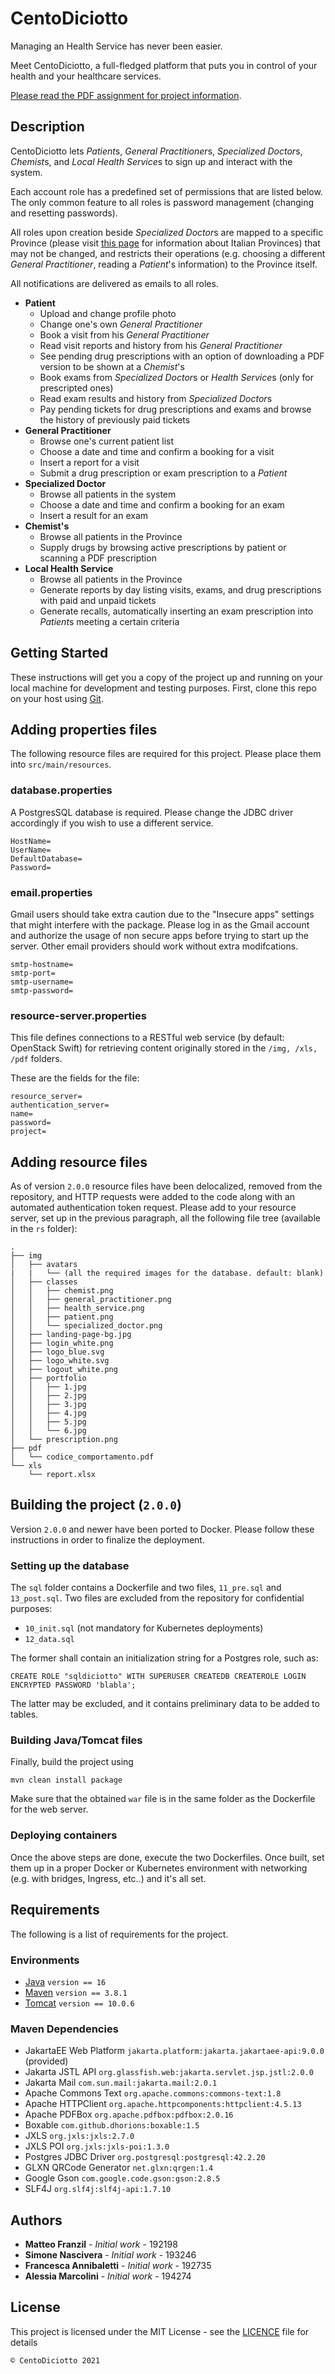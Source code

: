 # CentoDiciotto

Managing an Health Service has never been easier.

Meet CentoDiciotto, a full-fledged platform that puts you in control of your health and your healthcare services.

[Please read the PDF assignment for project information](project-spec.pdf).

## Description

CentoDiciotto lets *Patient*s, *General Practitioner*s, *Specialized Doctor*s, *Chemist*s, and *Local Health Service*s to sign up and interact with the system.

Each account role has a predefined set of permissions that are listed below. The only common feature to all roles is password management (changing and resetting passwords).

All roles upon creation beside *Specialized Doctor*s are mapped to a specific Province (please visit [this page](https://it.wikipedia.org/wiki/Province_d%27Italia) for information about Italian Provinces) that may not be changed, and restricts their operations (e.g. choosing a different *General Practitioner*, reading a *Patient*'s information) to the Province itself.

All notifications are delivered as emails to all roles.

* **Patient**
  * Upload and change profile photo
  * Change one's own *General Practitioner*
  * Book a visit from his *General Practitioner*
  * Read visit reports and history from his *General Practitioner*
  * See pending drug prescriptions with an option of downloading a PDF version to be shown at a *Chemist*'s
  * Book exams from *Specialized Doctor*s or *Health Service*s (only for prescripted ones)
  * Read exam results and history from *Specialized Doctor*s
  * Pay pending tickets for drug prescriptions and exams and browse the history of previously paid tickets
* **General Practitioner**
  * Browse one's current patient list
  * Choose a date and time and confirm a booking for a visit
  * Insert a report for a visit
  * Submit a drug prescription or exam prescription to a *Patient*
* **Specialized Doctor**
  * Browse all patients in the system
  * Choose a date and time and confirm a booking for an exam
  * Insert a result for an exam
* **Chemist's**
  * Browse all patients in the Province
  * Supply drugs by browsing active prescriptions by patient or scanning a PDF prescription
* **Local Health Service**
  * Browse all patients in the Province
  * Generate reports by day listing visits, exams, and drug prescriptions with paid and unpaid tickets
  * Generate recalls, automatically inserting an exam prescription into *Patient*s meeting a certain criteria

## Getting Started

These instructions will get you a copy of the project up and running on your local machine for development and testing
purposes. First, clone this repo on your host using [Git](https://git-scm.com).

## Adding properties files

The following resource files are required for this project. Please place them into `src/main/resources`.

### database.properties

A PostgresSQL database is required. Please change the JDBC driver accordingly if you wish to use a different service.

```text
HostName=
UserName=
DefaultDatabase=
Password=
```

### email.properties

Gmail users should take extra caution due to the "Insecure apps" settings that might interfere with the package. Please log in as the Gmail account and authorize the usage of non secure apps before trying to start up the server. Other email providers should work without extra modifcations.

```text
smtp-hostname=
smtp-port=
smtp-username=
smtp-password=
```

### resource-server.properties

This file defines connections to a RESTful web service (by default: OpenStack Swift) for retrieving content originally
stored in the `/img, /xls, /pdf` folders.

These are the fields for the file:

```text
resource_server=
authentication_server=
name=
password=
project=
```

## Adding resource files

As of version `2.0.0` resource files have been delocalized, removed from the repository, and HTTP requests were added to
the code along with an automated authentication token request. Please add to your resource server, set up in the
previous paragraph, all the following file tree (available in the `rs` folder):

```text
.
├── img
│   ├── avatars
|   |   └── (all the required images for the database. default: blank)
│   ├── classes
│   │   ├── chemist.png
│   │   ├── general_practitioner.png
│   │   ├── health_service.png
│   │   ├── patient.png
│   │   └── specialized_doctor.png
│   ├── landing-page-bg.jpg
│   ├── login_white.png
│   ├── logo_blue.svg
│   ├── logo_white.svg
│   ├── logout_white.png
│   ├── portfolio
│   │   ├── 1.jpg
│   │   ├── 2.jpg
│   │   ├── 3.jpg
│   │   ├── 4.jpg
│   │   ├── 5.jpg
│   │   └── 6.jpg
│   └── prescription.png
├── pdf
│   └── codice_comportamento.pdf
└── xls
    └── report.xlsx
```

## Building the project (`2.0.0`)

Version `2.0.0` and newer have been ported to Docker. Please follow these instructions in order to finalize the
deployment.

### Setting up the database

The `sql` folder contains a Dockerfile and two files, `11_pre.sql` and `13_post.sql`. Two files are excluded from the
repository for confidential purposes:

- `10_init.sql` (not mandatory for Kubernetes deployments)
- `12_data.sql`

The former shall contain an initialization string for a Postgres role, such as:

```
CREATE ROLE "sqldiciotto" WITH SUPERUSER CREATEDB CREATEROLE LOGIN ENCRYPTED PASSWORD 'blabla';
```

The latter may be excluded, and it contains preliminary data to be added to tables.

### Building Java/Tomcat files

Finally, build the project using

```console
mvn clean install package
```

Make sure that the obtained `war` file is in the same folder as the Dockerfile for the web server.

### Deploying containers

Once the above steps are done, execute the two Dockerfiles. Once built, set them up in a proper Docker or Kubernetes
environment with networking (e.g. with bridges, Ingress, etc..) and it's all set.

## Requirements

The following is a list of requirements for the project.

### Environments

* [Java](https://www.java.com) `version == 16`
* [Maven](https://maven.apache.org/) `version == 3.8.1`
* [Tomcat](https://tomcat.apache.org) `version == 10.0.6`

### Maven Dependencies

* JakartaEE Web Platform `jakarta.platform:jakarta.jakartaee-api:9.0.0` (provided)
* Jakarta JSTL API `org.glassfish.web:jakarta.servlet.jsp.jstl:2.0.0`
* Jakarta Mail `com.sun.mail:jakarta.mail:2.0.1`
* Apache Commons Text `org.apache.commons:commons-text:1.8`
* Apache HTTPClient `org.apache.httpcomponents:httpclient:4.5.13`
* Apache PDFBox  `org.apache.pdfbox:pdfbox:2.0.16`
* Boxable `com.github.dhorions:boxable:1.5`
* JXLS `org.jxls:jxls:2.7.0`
* JXLS POI `org.jxls:jxls-poi:1.3.0`
* Postgres JDBC Driver `org.postgresql:postgresql:42.2.20`
* GLXN QRCode Generator `net.glxn:qrgen:1.4`
* Google Gson `com.google.code.gson:gson:2.8.5`
* SLF4J `org.slf4j:slf4j-api:1.7.10`

## Authors

* **Matteo Franzil** - _Initial work_ - 192198
* **Simone Nascivera** - _Initial work_ - 193246
* **Francesca Annibaletti** - _Initial work_ - 192735
* **Alessia Marcolini** - _Initial work_ - 194274

## License

This project is licensed under the MIT License - see the [LICENCE](LICENCE) file for details

`© CentoDiciotto 2021`
